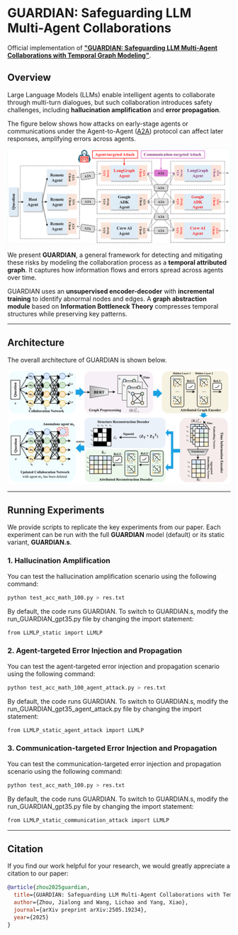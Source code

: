 # GUARDIAN: Safeguarding LLM Multi-Agent Collaborations

Official implementation of **["GUARDIAN: Safeguarding LLM Multi-Agent Collaborations with Temporal Graph Modeling"](https://arxiv.org/abs/2505.19234)**.

## Overview

Large Language Models (LLMs) enable intelligent agents to collaborate through multi-turn dialogues, but such collaboration introduces safety challenges, including **hallucination amplification** and **error propagation**.

The figure below shows how attacks on early-stage agents or communications under the Agent-to-Agent ([A2A](https://github.com/a2aproject/A2A.git)) protocol can affect later responses, amplifying errors across agents.

![Examples of safety issues](./figures/demo_a2a.png)

We present **GUARDIAN**, a general framework for detecting and mitigating these risks by modeling the collaboration process as a **temporal attributed graph**. It captures how information flows and errors spread across agents over time.

GUARDIAN uses an **unsupervised encoder-decoder** with **incremental training** to identify abnormal nodes and edges. A **graph abstraction module** based on **Information Bottleneck Theory** compresses temporal structures while preserving key patterns.

---

## Architecture

The overall architecture of GUARDIAN is shown below.

![GUARDIAN Architecture](./figures/framework.png)

---

## Running Experiments

We provide scripts to replicate the key experiments from our paper. Each experiment can be run with the full **GUARDIAN** model (default) or its static variant, **GUARDIAN.s**.

### 1. Hallucination Amplification

You can test the hallucination amplification scenario using the following command:

```bash
python test_acc_math_100.py > res.txt
```

By default, the code runs GUARDIAN. To switch to GUARDIAN.s, modify the run_GUARDIAN_gpt35.py file by changing the import statement:

```bash
from LLMLP_static import LLMLP
```

### 2. Agent-targeted Error Injection and Propagation

You can test the agent-targeted error injection and propagation scenario using the following command:

```bash
python test_acc_math_100_agent_attack.py > res.txt
```

By default, the code runs GUARDIAN. To switch to GUARDIAN.s, modify the run_GUARDIAN_gpt35_agent_attack.py file by changing the import statement:

```bash
from LLMLP_static_agent_attack import LLMLP
```

### 3. Communication-targeted Error Injection and Propagation

You can test the communication-targeted error injection and propagation scenario using the following command:

```bash
python test_acc_math_100.py > res.txt
```

By default, the code runs GUARDIAN. To switch to GUARDIAN.s, modify the run_GUARDIAN_gpt35.py file by changing the import statement:

```bash
from LLMLP_static_communication_attack import LLMLP
```

---

## Citation

If you find our work helpful for your research, we would greatly appreciate a citation to our paper:

```bibtex
@article{zhou2025guardian,
  title={GUARDIAN: Safeguarding LLM Multi-Agent Collaborations with Temporal Graph Modeling},
  author={Zhou, Jialong and Wang, Lichao and Yang, Xiao},
  journal={arXiv preprint arXiv:2505.19234},
  year={2025}
}
```
